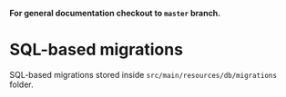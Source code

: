 **For general documentation checkout to `master` branch.**

# SQL-based migrations
SQL-based migrations stored inside `src/main/resources/db/migrations` folder.